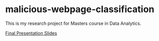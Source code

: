 # malicious-webpage-classification
This is my research project for Masters course in Data Analytics.

[Final Presentation Slides](https://www.slideshare.net/DharmendraVishwakarm8/classifying-malicious-websites-using-an-ensemble-weighted-features)

